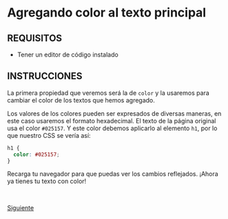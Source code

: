 # Agregando color al texto principal

## REQUISITOS
- Tener un editor de código instalado

## INSTRUCCIONES

La primera propiedad que veremos será la de `color` y la usaremos para cambiar
el color de los textos que hemos agregado.

Los valores de los colores pueden ser expresados de diversas maneras, en este
caso usaremos el formato hexadecimal. El texto de la página original usa el
color `#025157`. Y este color debemos aplicarlo al elemento `h1`, por lo que
nuestro CSS se vería así:

```css
h1 {
  color: #025157;
}
```

Recarga tu navegador para que puedas ver los cambios reflejados. ¡Ahora ya tienes
tu texto con color!

<br/>

[Siguiente](../reto-05)